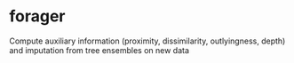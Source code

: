 # forager
Compute auxiliary information (proximity, dissimilarity, outlyingness, depth) and imputation from tree ensembles on new data
